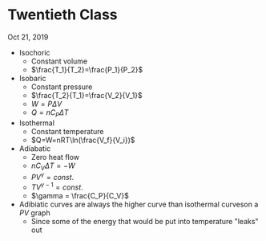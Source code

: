 # Twentieth Class
Oct 21, 2019
* Isochoric
  * Constant volume
  * $\frac{T_1}{T_2}=\frac{P_1}{P_2}$
* Isobaric
  * Constant pressure
  * $\frac{T_2}{T_1}=\frac{V_2}{V_1}$
  * $W=P\Delta V$
  * $Q=nC_P\Delta T$
* Isothermal
  * Constant temperature
  * $Q=W=nRT\ln(\frac{V_f}{V_i})$
* Adiabatic
  * Zero heat flow
  * $nC_V\Delta T=-W$
  * $PV^\gamma=const.$
  * $TV^{\gamma-1}=const.$
  * $\gamma = \frac{C_P}{C_V}$
* Adibiatic curves are always the higher curve than isothermal curveson a $PV$ graph
  * Since some of the energy that would be put into temperature "leaks" out